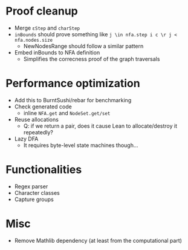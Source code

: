 # Proof cleanup

* Merge `εStep` and `charStep`
* `inBounds` should prove something like `j \in nfa.step i c \r j < nfa.nodes.size`
  * NewNodesRange should follow a similar pattern
* Embed inBounds to NFA definition
  * Simplifies the correcness proof of the graph traversals

# Performance optimization

* Add this to BurntSushi/rebar for benchmarking
* Check generated code
  * inline `NFA.get` and `NodeSet.get/set`
* Reuse allocations
  * Q: if we return a pair, does it cause Lean to allocate/destroy it repeatedly?
* Lazy DFA
  * It requires byte-level state machines though...

# Functionalities

* Regex parser
* Character classes
* Capture groups

# Misc

* Remove Mathlib dependency (at least from the computational part)
